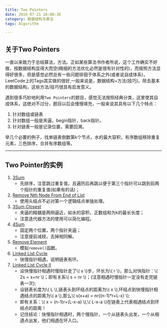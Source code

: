 ```yaml
---
title: Two Pointers
date: 2016-07-21 16:08:38
category: 数据结构与算法
tags: Algorithm

---
```


## 关于Two Pointers

一直以来致力于总结算法，方法。正如某些算法书作者所说，这个工作确实不好做，按数据结构显得大而空(精细的方法优化必然是很有针对性的)，而按照方法显得好很多，但是感觉必然总有一些问题徘徊于体系之外(或者说自成体系)，LeetCode上的Tags其实做的很好,一般来说是，数据结构+方法(技巧)。除去基本的数据结构，这些方法/技巧很具有启发意义。

遇到很多巧妙地利用`Two Pointers`的题目，感觉无法按照经典分类，这里使其自成体系，这绝对不过分，题目以后会慢慢填充，一般来说其具有以下几个特点：
1. 针对数组或链表
2. 针对数组一般是夹逼，begin指针，back指针。
3. 针对链表一般是记录位置，需要回溯。

举几个必要的例子，找单链表倒数第k个节点，水的最大容积，有序数组移除重复元素，三色排序，合并有序数组等。

---

## Two Pointer的实例
1. [3Sum](https://github.com/applefishsky009/LeetCode/blob/master/15%20-%203Sum/15%20-%203Sum.cpp)
	+ 先排序，注意跳过重复值，且遍历后再跳以便于第三个指针可以跳到前两个指针的重复值(如果有的话)；
2. [Remove Nth Node From End of List](https://github.com/applefishsky009/LeetCode/blob/master/19%20-%20Remove%20Nth%20Node%20From%20End%20of%20List/19%20-%20Remove%20Nth%20Node%20From%20End%20of%20List.cpp)
	+ 使用头结点不必对第一个逻辑结点单独处理。
3. [3Sum Closest](https://github.com/applefishsky009/LeetCode/blob/master/16%20-%203Sum%20Closest/16%20-%203Sum%20Closest.cpp)
	+ 夹逼的精髓是两侧逼近，如水的容积，正数组和为k的最长长度；
	+ 注意迭代器方法的使用可以简化编程。
4. [4Sum](https://github.com/applefishsky009/LeetCode/blob/master/18%20-%204Sum/18%20-%204Sum.cpp)
	+ 固定两个位置，两个指针夹逼；
	+ 注意提前减枝，去掉相同解。
5. [Remove Element](https://github.com/applefishsky009/LeetCode/blob/master/27%20-%20Remove%20Element/27%20-%20Remove%20Element.cpp)
	+ 模拟`remove()`函数。
6. [Linked List Cycle](https://github.com/applefishsky009/LeetCode/blob/master/141%20-%20Linked%20List%20Cycle/141%20-%20Linked%20List%20Cycle.cpp)
	+ 快慢指针相遇，说明链表有环。
7. [Linked List Cycle II](https://github.com/applefishsky009/LeetCode/blob/master/142%20-%20Linked%20List%20Cycle%20II/142%20-%20Linked%20List%20Cycle%20II.cpp)
	+ 设快慢指针相遇时慢指针走了\\( s \\)步，环长为\\( r \\)，那么对快指针：\\( 2s = s+nr \\)；即有关系\\( s = nr \\)；(注意相遇时慢指针一定没有走完链表一次);
	+ 设链表长度为\\( L \\),链表头到环结点的距离为\\( x \\),环结点到快慢指针相遇结点的距离为\\( a \\),那么\\( s(x+a) = nr((n-1)*r+L-x) \\);
	+ 即有关系：\\( x = (n-1)r+(L-x-a) \\),\\( L-x-a \\)在链表上代表相遇结点到环结点的距离！
	+ 记住结论：快慢指针相遇时，两个慢指针，一个从链表头出发，一个从相遇点出发，他们相遇在环入口。


$$$$